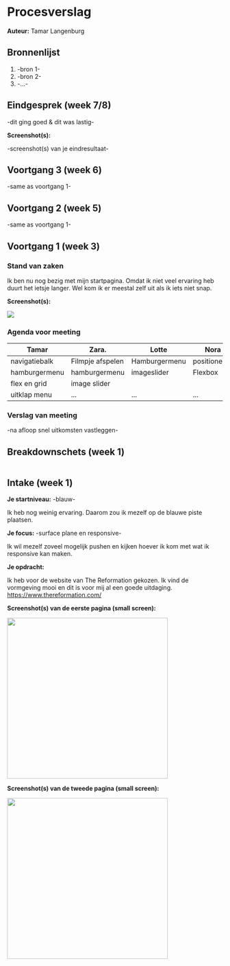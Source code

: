# Procesverslag
**Auteur:** Tamar Langenburg


## Bronnenlijst
1. -bron 1-
2. -bron 2-
3. -...-



## Eindgesprek (week 7/8)

-dit ging goed & dit was lastig-

**Screenshot(s):**

-screenshot(s) van je eindresultaat-



## Voortgang 3 (week 6)

-same as voortgang 1-



## Voortgang 2 (week 5)

-same as voortgang 1-



## Voortgang 1 (week 3)

### Stand van zaken

Ik ben nu nog bezig met mijn startpagina. Omdat ik niet veel ervaring heb duurt het ietsje langer. Wel kom ik er meestal zelf uit als ik iets niet snap.

**Screenshot(s):**

<img src="images/versie1.png">

### Agenda voor meeting


| Tamar          | Zara.              | Lotte        | Nora             |
| -------------- | ------------------ | ------------ | ---------------- |
| navigatiebalk  | Filmpje afspelen   | Hamburgermenu| positioneren     |
| hamburgermenu  | hamburgermenu      | imageslider  | Flexbox          |
| flex en grid   | image slider       |              |                  |
| uitklap menu   | ...                | ...          | ...              |

### Verslag van meeting

-na afloop snel uitkomsten vastleggen-



## Breakdownschets (week 1)

<img scr="images/breakdownschets">



## Intake (week 1)


**Je startniveau:** -blauw-

Ik heb nog weinig ervaring. Daarom zou ik mezelf op de blauwe piste plaatsen.

**Je focus:** -surface plane en responsive-

Ik wil mezelf zoveel mogelijk pushen en kijken hoever ik kom met wat ik responsive kan maken.

**Je opdracht:** 

Ik heb voor de website van The Reformation gekozen. Ik vind de vormgeving mooi en dit is voor mij al een goede uitdaging.
https://www.thereformation.com/


**Screenshot(s) van de eerste pagina (small screen):**

<img src="images/refscreenshot1" width="375px">

**Screenshot(s) van de tweede pagina (small screen):**

<img src="images/refscreenshot2" width="375px">
